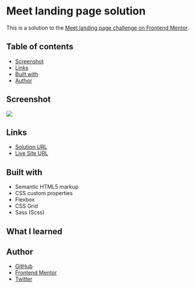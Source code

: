 # Meet landing page solution

This is a solution to the [Meet landing page challenge on Frontend Mentor](https://www.frontendmentor.io/challenges/meet-landing-page-rbTDS6OUR).

## Table of contents

-   [Screenshot](#screenshot)
-   [Links](#links)
-   [Built with](#built-with)
-   [Author](#author)

## Screenshot

![](./screenshot.jpg)

## Links

-   [Solution URL](https://github.com/ionStici/)
-   [Live Site URL](https://ionstici.github.io/)

## Built with

-   Semantic HTML5 markup
-   CSS custom properties
-   Flexbox
-   CSS Grid
-   Sass (Scss)

## What I learned

## Author

-   [GitHub](https://github.com/ionStici)
-   [Frontend Mentor](https://www.frontendmentor.io/profile/ionStici)
-   [Twitter](https://twitter.com/ionStici_)

<br>
